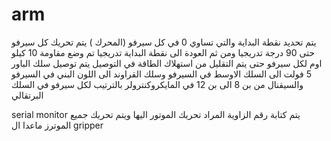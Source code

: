 # arm
يتم تحديد نقطة البداية والتي تساوي 0 في كل سيرفو (المحرك ) 
يتم تحريك كل سيرفو حتى 90 درجة تدريجيا ومن ثم العودة الى نقطة البداية تدريجيا 
تم وضع مقاومة 10 كيلو اوم لكل سيرفو حتى يتم التقليل من استهلاك الطاقة 
في التوصيل يتم توصيل سلك الباور 5 فولت الى السلك الاوسط في السيرفو وسلك القراوند الى اللون البني في السيرفو والسيقنال من بن 8 الى بن 12 في المايكروكنترولر بالترتيب لكل سيرفو في السلك البرتقالي


serial monitor يتم كتابة رقم الزاوية المراد تحريك الموتور اليها ويتم تحريك جميع الموترز ماعدا ال gripper

